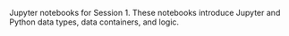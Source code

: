 Jupyter notebooks for Session 1.
These notebooks introduce Jupyter and Python data types, data containers, and logic.

